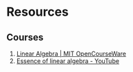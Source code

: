 # Resources

## Courses

1. [Linear Algebra | MIT OpenCourseWare](https://ocw.mit.edu/courses/mathematics/18-06-linear-algebra-spring-2010/video-lectures/)
2. [Essence of linear algebra - YouTube](https://www.youtube.com/playlist?list=PLZHQObOWTQDPD3MizzM2xVFitgF8hE_ab)